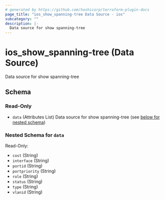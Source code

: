 ```yaml
---
# generated by https://github.com/hashicorp/terraform-plugin-docs
page_title: "ios_show_spanning-tree Data Source - ios"
subcategory: ""
description: |-
  Data source for show spanning-tree
---
```


# ios_show_spanning-tree (Data Source)

Data source for show spanning-tree



<!-- schema generated by tfplugindocs -->
## Schema

### Read-Only

- `data` (Attributes List) Data source for show spanning-tree (see [below for nested schema](#nestedatt--data))

<a id="nestedatt--data"></a>
### Nested Schema for `data`

Read-Only:

- `cost` (String)
- `interface` (String)
- `portid` (String)
- `portpriority` (String)
- `role` (String)
- `status` (String)
- `type` (String)
- `vlanid` (String)
